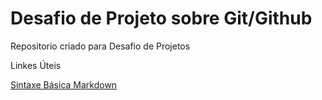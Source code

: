 # Desafio de Projeto sobre Git/Github
Repositorio criado para Desafio de Projetos

Linkes  Úteis

[Sintaxe Básica Markdown](https://www.markdownguide.org/basic-syntax)
